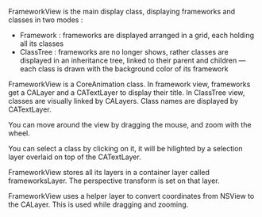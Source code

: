 FrameworkView is the main display class, displaying frameworks and classes in two modes :

  * Framework : frameworks are displayed arranged in a grid, each holding all its classes
  * ClassTree : frameworks are no longer shows, rather classes are displayed in an inheritance tree, linked to their parent and children — each class is drawn with the background color of its framework

FrameworkView is a CoreAnimation class. In framework view, frameworks get a CALayer and a CATextLayer to display their title. In ClassTree view, classes are visually linked by CALayers. Class names are displayed by CATextLayer.

You can move around the view by dragging the mouse, and zoom with the wheel.

You can select a class by clicking on it, it will be hilighted by a selection layer overlaid on top of the CATextLayer.


FrameworkView stores all its layers in a container layer called frameworksLayer. The perspective transform is set on that layer.

FrameworkView uses a helper layer to convert coordinates from NSView to the CALayer. This is used while dragging and zooming.
